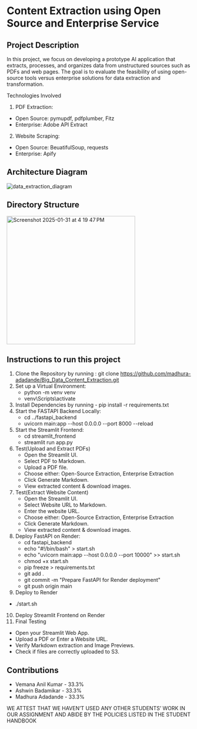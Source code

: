 # Content Extraction using Open Source and Enterprise Service

## Project Description

In this project, we focus on developing a prototype AI application that extracts, processes, and organizes data from unstructured sources such as PDFs and web pages. The goal is to evaluate the feasibility of using open-source tools versus enterprise solutions for data extraction and transformation.

Technologies Involved
1. PDF Extraction: 
  * Open Source: pymupdf, pdfplumber, Fitz
  * Enterprise: Adobe API Extract
2. Website Scraping:
  * Open Source: BeuatifulSoup, requests
  * Enterprise: Apify

## Architecture Diagram
![data_extraction_diagram](https://github.com/user-attachments/assets/253c875a-afa6-4353-9f5a-04231af16d78)

## Directory Structure

<img width="349" alt="Screenshot 2025-01-31 at 4 19 47 PM" src="https://github.com/user-attachments/assets/8cac69d8-0d22-4b1d-b003-ee1240c92c1d" />

## Instructions to run this project

1. Clone the Repository by running : git clone https://github.com/madhura-adadande/Big_Data_Content_Extraction.git
2. Set up a Virtual Environment:
   * python -m venv venv
   * venv\Scripts\activate
3. Install Dependencies by running - pip install -r requirements.txt
4. Start the FASTAPI Backend Locally:
   * cd ../fastapi_backend
   * uvicorn main:app --host 0.0.0.0 --port 8000 --reload
5. Start the Streamlit Frontend:
   * cd streamlit_frontend
   * streamlit run app.py
6. Test(Upload and Extract PDFs)
   * Open the Streamlit UI.
   * Select PDF to Markdown.
   * Upload a PDF file.
   * Choose either: Open-Source Extraction, Enterprise Extraction
   * Click Generate Markdown.
   * View extracted content & download images.
7. Test(Extract Website Content)
   * Open the Streamlit UI.
   * Select Website URL to Markdown.
   * Enter the website URL.
   * Choose either: Open-Source Extraction, Enterprise Extraction
   * Click Generate Markdown.
   * View extracted content & download images.
8. Deploy FastAPI on Render:
   * cd fastapi_backend
   * echo "#!/bin/bash" > start.sh
   * echo "uvicorn main:app --host 0.0.0.0 --port 10000" >> start.sh
   * chmod +x start.sh
   * pip freeze > requirements.txt
   * git add .
   * git commit -m "Prepare FastAPI for Render deployment"
   * git push origin main
 9. Deploy to Render
   * ./start.sh
10. Deploy Streamlit Frontend on Render
11. Final Testing
   * Open your Streamlit Web App.
   * Upload a PDF or Enter a Website URL.
   * Verify Markdown extraction and Image Previews.
   * Check if files are correctly uploaded to S3.

## Contributions
- Vemana Anil Kumar - 33.3%
- Ashwin Badamikar - 33.3%
- Madhura Adadande - 33.3%
  
WE ATTEST THAT WE HAVEN’T USED ANY OTHER STUDENTS’ WORK IN OUR ASSIGNMENT AND ABIDE BY THE POLICIES LISTED IN THE STUDENT HANDBOOK
